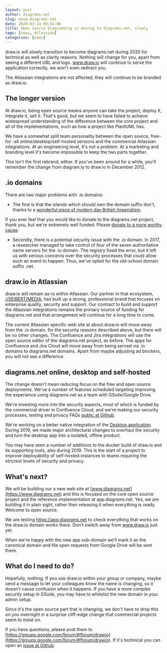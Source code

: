 ```yaml
---
layout: post
author: diagrams.net
slug: move-diagrams-net
date: 2020-03-14 09:54:00
title: Open source diagramming is moving to diagrams.net, slowly
tags: [news, Atlassian]
categories: [news]
---
```


draw.io will slowly transition to become diagrams.net during 2020 for technical as well as clarity reasons. Nothing will change for you, apart from seeing a different URL and logo. www.draw.io will continue to serve the application correctly, we won't even redirect you.

The Atlassian integrations are not affected, they will continue to be branded as draw.io.

## The longer version

At draw.io, being open source means anyone can take the project, deploy it, integrate it, sell it. That's good, but we seem to have failed to achieve widespread understanding of the difference between the core project and all of the implementations, such as how a project like PlantUML has.

We have a somewhat split team personality between the open source, free-for
-all online/desktop/self-hosted versions and the commercial Atlassian integrations. At an engineering level, it's not a problem. At a marketing and branding level it's become impossible to keep the two parts together.

This isn't the first rebrand, either. If you've been around for a while, you'll remember the change from diagram.ly to draw.io in December 2012.

## .io domains

There are two major problems with .io domains:

- The first is that the islands which should own the domain suffix don't, thanks to a [wonderful piece of modern day British Imperialism](https://gigaom.com/2014/06/30/the-dark-side-of-io-how-the-u-k-is-making-web-domain-profits-from-a-shady-cold-war-land-deal/).

If you ever feel that you would like to donate to the diagrams.net project, thank you, but we're extremely well funded. Please [donate to a more worthy cause](https://www.chagossupport.org.uk/).

- Secondly, there is a potential security issue with the .io domain. In 2017, a researcher managed to take control of four of the seven authoritative name servers for the .io domain. The registry fixed the error, but it left us with serious concerns over the security processes that could allow such an event to happen. Thus, we've opted for the old-school domain suffix .net.

## draw.io in Atlassian

draw.io will remain as-is within Atlassian. Our partner in that ecosystem, [//SEIBERT/MEDIA](http://seibert-media.com), has built up a strong, professional brand that focuses on enterprise quality, security and support. Our contract to build and support the Atlassian integrations remains the primary source of funding for diagrams.net and that arrangement will continue for a long time to come.

The current Atlassian specific web site at about.draw.io will move away from the .io domain, for the security reasons described above, but there will be no other changes. The Confluence and Jira integrations will use the open source editor of the diagrams.net project, as before. The apps for Confluence and Jira Cloud will move away from being served via .io domains to diagrams.net domains. Apart from maybe adjusting ad blockers, you will not see a difference.

## diagrams.net online, desktop and self-hosted

The change doesn't mean reducing focus on the free and open source deployments. We've a number of features scheduled targeting improving the experience using diagrams.net as a team with GSuite/Google Drive.

We're investing more into the security aspects, most of which is funded by the commercial driver in Confluence Cloud, and we're making our security processes, testing and privacy FAQs [public at Github](https://github.com/jgraph/security-privacy-legal).

We're working on a better native integration of the [Desktop application](https://github.com/jgraph/drawio-desktop). During 2019, we made major architectural changes to overhaul the security and turn the desktop app into a isolated, offline product.

You may have seen a number of additions to the docker build of draw.io and its supporting tools, also during 2019. This is the start of a project to improve deployability of self-hosted instances to teams requiring the strictest levels of security and privacy.

## What's next?

We will be building our a new web site at [www.diagrams.net](https://www.diagrams.net) and this is focused on the core open source project and the reference implementation at app.diagrams.net. Yes, we are building it in plain sight, rather then releasing it when everything is ready. Welcome to open source.

We are testing https://app.diagrams.net to check everything that works on the draw.io domain works there. Don't switch away from www.draw.io just yet.

When we're happy with the new app sub-domain we'll mark it as the canonical domain and file open requests from Google Drive will be sent there.

## What do I need to do?

Hopefully, nothing. If you use draw.io within your group or company, maybe send a message to let your colleagues know the name is changing, so it doesn't cause confusion when it happens. If you have a more complex security setup in GSuite, you may have to whitelist the new domain in your admin setup.

Since it's the open source part that is changing, we don't have to drop this on you overnight in a surprise cliff-edge change that commercial projects seem to insist on.

If you have questions, please post them to [https://groups.google.com/forum/#!forum/drawio](https://groups.google.com/forum/#!forum/drawio). If it's technical you can open an [issue at Github](https://github.com/jgraph/drawio/issues).
